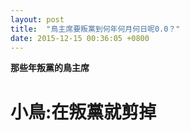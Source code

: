 ```yaml
---
layout: post
title:  "鳥主席要叛黨到何年何月何日呢0.0？" 
date: 2015-12-15 00:36:05 +0800
---
```

<!--
請依照以下格式填寫上面的發文標注
layout: post
title:  "你要的標題"
date:   20xx-xx-xx xx:xx:xx +0800
categories: jekyll update
-->
<!-- 內文  -->

**那些年叛黨的鳥主席** <br />

<h1>小鳥:在叛黨就剪掉</h1>
			